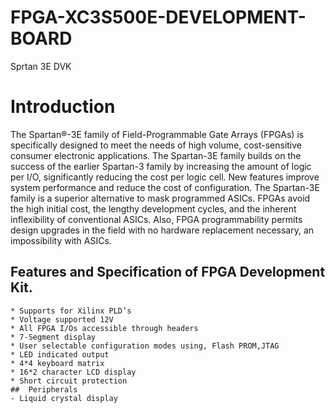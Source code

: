 # FPGA-XC3S500E-DEVELOPMENT-BOARD
Sprtan 3E DVK
# Introduction
The Spartan®-3E family of Field-Programmable Gate Arrays (FPGAs) is specifically designed to meet the needs of high volume, cost-sensitive consumer electronic applications. The Spartan-3E family builds on the success of the earlier Spartan-3 family by increasing the amount of logic per I/O, significantly reducing the cost per logic cell. New features improve system performance and reduce the cost of configuration. The Spartan-3E family is a superior alternative to mask programmed ASICs. FPGAs avoid the high initial cost, the lengthy development cycles, and the inherent inflexibility of conventional ASICs. Also, FPGA programmability permits design upgrades in the field with no hardware replacement necessary, an impossibility with ASICs.
## Features and Specification of FPGA Development Kit.
    * Supports for Xilinx PLD’s
    * Voltage supported 12V
    * All FPGA I/Os accessible through headers
    * 7-Segment display
    * User selectable configuration modes using, Flash PROM,JTAG
    * LED indicated output
    * 4*4 keyboard matrix
    * 16*2 character LCD display
    * Short circuit protection
    ##  Peripherals
    - Liquid crystal display
